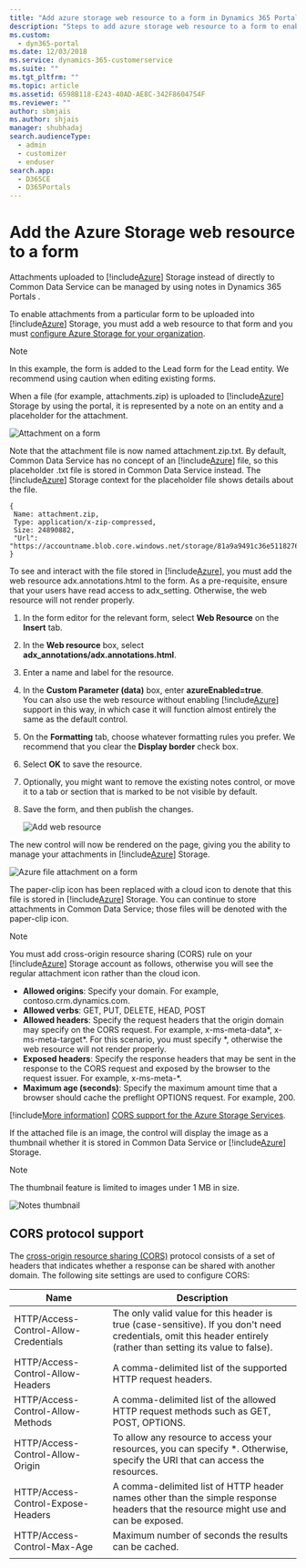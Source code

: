 ```yaml
---
title: "Add azure storage web resource to a form in Dynamics 365 Portals  | MicrosoftDocs"
description: "Steps to add azure storage web resource to a form to enable uploading attachments to Azure Storage."
ms.custom: 
  - dyn365-portal
ms.date: 12/03/2018
ms.service: dynamics-365-customerservice
ms.suite: ""
ms.tgt_pltfrm: ""
ms.topic: article
ms.assetid: 6598B118-E243-40AD-AE8C-342F8604754F
ms.reviewer: ""
author: sbmjais
ms.author: shjais
manager: shubhadaj
search.audienceType: 
  - admin
  - customizer
  - enduser
search.app: 
  - D365CE
  - D365Portals
---
```


# Add the Azure Storage web resource to a form

Attachments uploaded to [!include[Azure](../includes/pn-azure-shortest.md)] Storage instead of directly to Common Data Service can be managed by using notes in Dynamics 365 Portals .

To enable attachments from a particular form to be uploaded into [!include[Azure](../includes/pn-azure-shortest.md)] Storage, you must add a web resource to that form and you must [configure Azure Storage for your organization](enable-azure-storage.md).

> [!Note]
> In this example, the form is added to the Lead form for the Lead entity. We recommend using caution when editing existing forms.

When a file (for example, attachments.zip) is uploaded to [!include[Azure](../includes/pn-azure-shortest.md)] Storage by using the portal, it is represented by a note on an entity and a placeholder for the attachment.

![Attachment on a form](media/notes-attachment-lead-form.png "Placeholder for the attachment on a form")

Note that the attachment file is now named attachment.zip.txt. By default, Common Data Service has no concept of an [!include[Azure](../includes/pn-azure-shortest.md)] file, so this placeholder .txt file is stored in Common Data Service instead. The [!include[Azure](../includes/pn-azure-shortest.md)] Storage context for the placeholder file shows details about the file.
```
{
 Name: attachment.zip,
 Type: application/x-zip-compressed,
 Size: 24890882,
 "Url": "https://accountname.blob.core.windows.net/storage/81a9a9491c36e51182760026833bcf82/attachment.zip"
}
```

To see and interact with the file stored in [!include[Azure](../includes/pn-azure-shortest.md)], you must add the web resource adx.annotations.html to the form. As a pre-requisite, ensure that your users have read access to adx_setting. Otherwise, the web resource will not render properly.

1. In the form editor for the relevant form, select **Web Resource** on the **Insert** tab.

2. In the **Web resource** box, select **adx_annotations/adx.annotations.html**.

3. Enter a name and label for the resource.

4. In the **Custom Parameter (data)** box, enter **azureEnabled=true**. <br>You can also use the web resource without enabling [!include[Azure](../includes/pn-azure-shortest.md)] support in this way, in which case it will function almost entirely the same as the default control.</br>

5. On the **Formatting** tab, choose whatever formatting rules you prefer. We recommend that you clear the **Display border** check box.

6. Select **OK** to save the resource.

7. Optionally, you might want to remove the existing notes control, or move it to a tab or section that is marked to be not visible by default.

8. Save the form, and then publish the changes.

   ![Add web resource](media/add-web-resource.png "Add a web resource")

The new control will now be rendered on the page, giving you the ability to manage your attachments in [!include[Azure](../includes/pn-azure-shortest.md)] Storage.

![Azure file attachment on a form](media/azure-file-attachment-lead-form.png "Azure file attachment on a form")

The paper-clip icon has been replaced with a cloud icon to denote that this file is stored in [!include[Azure](../includes/pn-azure-shortest.md)] Storage. You can continue to store attachments in Common Data Service; those files will be denoted with the paper-clip icon.

> [!Note]
> You must add cross-origin resource sharing (CORS) rule on your [!include[Azure](../includes/pn-azure-shortest.md)] Storage account as follows, otherwise you will see the regular attachment icon rather than the cloud icon.
> - **Allowed origins**: Specify your domain. For example, contoso.crm.dynamics.com.
> - **Allowed verbs**: GET, PUT, DELETE, HEAD, POST
> - **Allowed headers**: Specify the request headers that the origin domain may specify on the CORS request. For example, x-ms-meta-data\*, x-ms-meta-target\*. For this scenario, you must specify *, otherwise the web resource will not render properly.
> - **Exposed headers**: Specify the response headers that may be sent in the response to the CORS request and exposed by the browser to the request issuer. For example, x-ms-meta-\*.
> - **Maximum age (seconds)**: Specify the maximum amount time that a browser should cache the preflight OPTIONS request. For example, 200.
> 
> [!include[More information](../includes/proc-more-information.md)] [CORS support for the Azure Storage Services](https://docs.microsoft.com/rest/api/storageservices/cross-origin-resource-sharing--cors--support-for-the-azure-storage-services).

If the attached file is an image, the control will display the image as a thumbnail whether it is stored in Common Data Service or [!include[Azure](../includes/pn-azure-shortest.md)] Storage.

> [!Note]
> The thumbnail feature is limited to images under 1 MB in size.

![Notes thumbnail](media/notes-thumbnail.png "Notes thumbnail")

## CORS protocol support

The [cross-origin resource sharing (CORS)](http://www.w3.org/TR/cors/) protocol consists of a set of headers that indicates whether a response can be shared with another domain.
The following site settings are used to configure CORS:

|                 Name                  |                                                                            Description                                                                            |
|---------------------------------------|-------------------------------------------------------------------------------------------------------------------------------------------------------------------|
| HTTP/Access-Control-Allow-Credentials | The only valid value for this header is true (case-sensitive). If you don't need credentials, omit this header entirely (rather than setting its value to false). |
|   HTTP/Access-Control-Allow-Headers   |                                                   A comma-delimited list of the supported HTTP request headers.                                                   |
|   HTTP/Access-Control-Allow-Methods   |                                      A comma-delimited list of the allowed HTTP request methods such as GET, POST, OPTIONS.                                       |
|   HTTP/Access-Control-Allow-Origin    |                   To allow any resource to access your resources, you can specify \*. Otherwise, specify the URI that can access the resources.                   |
|  HTTP/Access-Control-Expose-Headers   |                A comma-delimited list of HTTP header names other than the simple response headers that the resource might use and can be exposed.                 |
|      HTTP/Access-Control-Max-Age      |                                                       Maximum number of seconds the results can be cached.                                                        |
|                                       |                                                                                                                                                                   |

